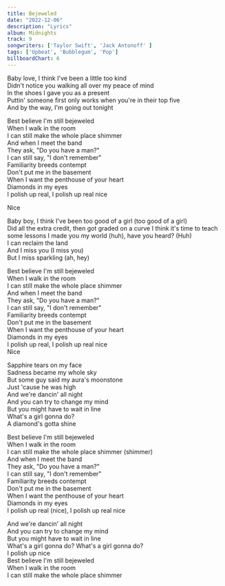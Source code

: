 ```yaml
---
title: Bejeweled
date: "2022-12-06"
description: "Lyrics"
album: Midnights
track: 9
songwriters: ['Taylor Swift', 'Jack Antonoff' ]
tags: ['Upbeat', 'Bubblegum', 'Pop']
billboardChart: 6
---
```

<p className="verse-one">
Baby love, I think I've been a little too kind <br />
Didn't notice you walking all over my peace of mind <br />
In the shoes I gave you as a present <br />
Puttin' someone first only works when you're in their top five <br />
And by the way, I'm going out tonight <br />
</p>
<p className="chorus">
Best believe I'm still bejeweled <br />
When I walk in the room <br />
I can still make the whole place shimmer <br />
And when I meet the band <br />
They ask, "Do you have a man?" <br />
I can still say, "I don't remember" <br />
Familiarity breeds contempt <br />
Don't put me in the basement <br />
When I want the penthouse of your heart <br />
Diamonds in my eyes <br />
I polish up real, I polish up real nice <br />
</p>
<p className="post-chorus">
Nice <br />
</p>
<p className="verse-two">
Baby boy, I think I've been too good of a girl (too good of a girl) <br />
Did all the extra credit, then got graded on a curve
I think it's time to teach some lessons
I made you my world (huh), have you heard? (Huh) <br />
I can reclaim the land <br />
And I miss you (I miss you) <br />
But I miss sparkling (ah, hey) <br />
</p>
<p className="chorus">
Best believe I'm still bejeweled <br />
When I walk in the room <br />
I can still make the whole place shimmer <br />
And when I meet the band <br />
They ask, "Do you have a man?" <br />
I can still say, "I don't remember" <br />
Familiarity breeds contempt <br />
Don't put me in the basement <br />
When I want the penthouse of your heart <br />
Diamonds in my eyes <br />
I polish up real, I polish up real nice <br />
Nice <br />
</p>
<p className="bridge">
Sapphire tears on my face <br />
Sadness became my whole sky <br />
But some guy said my aura's moonstone <br />
Just 'cause he was high <br />
And we're dancin' all night <br />
And you can try to change my mind <br />
But you might have to wait in line <br />
What's a girl gonna do? <br />
A diamond's gotta shine <br />
</p>
<p className="chorus">
Best believe I'm still bejeweled <br />
When I walk in the room <br />
I can still make the whole place shimmer (shimmer) <br />
And when I meet the band <br />
They ask, "Do you have a man?" <br />
I can still say, "I don't remember" <br />
Familiarity breeds contempt <br />
Don't put me in the basement <br />
When I want the penthouse of your heart <br />
Diamonds in my eyes <br />
I polish up real (nice), I polish up real nice <br />
</p>
<p className="outro">
And we're dancin' all night <br />
And you can try to change my mind <br />
But you might have to wait in line <br />
What's a girl gonna do? What's a girl gonna do? <br />
I polish up nice <br />
Best believe I'm still bejeweled <br />
When I walk in the room <br />
I can still make the whole place shimmer <br />
</p>